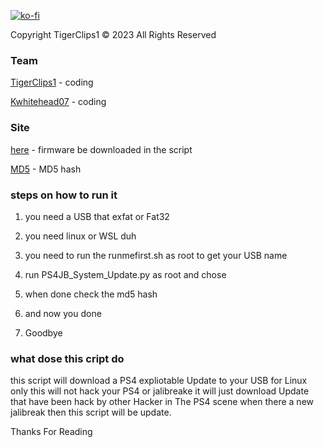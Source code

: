 [![ko-fi](https://www.ko-fi.com/img/githubbutton_sm.svg)](https://ko-fi.com/tigerclips1)

Copyright  TigerClips1 © 2023 All Rights Reserved

### Team ###

[TigerClips1](https://github.com/TigerClips1) - coding

[Kwhitehead07](https://github.com/Kwhitehead07) - coding


### Site ###

[here]( https://darthsternie.net/ps4-firmwares/) - firmware be downloaded in the script

[MD5]( https://darthsternie.net/ps4-firmwares/) - MD5 hash

### steps on how to run it ###

1. you need a USB that exfat or Fat32

2. you need linux or WSL duh

3. you need to run the runmefirst.sh as root to get your USB name

4. run PS4JB_System_Update.py as root and chose

5. when done check the md5 hash

6. and now you done 

7. Goodbye

### what dose this cript do ###

this script will download a PS4 expliotable Update to your USB for Linux only this will not hack your PS4 or jalibreake it will just download Update that have been hack by other Hacker in The PS4 scene when there a new jalibreak then this script will be update.

Thanks For Reading